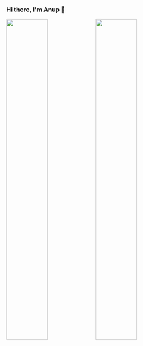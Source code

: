 ### Hi there, I'm Anup 👋

<!--
**Anup4944/Anup4944** is a ✨ _special_ ✨ repository because its `README.md` (this file) appears on your GitHub profile.

Here are some ideas to get you started:

- 🔭 I’m currently working on ...
- 🌱 I’m currently learning ...
- 👯 I’m looking to collaborate on ...
- 🤔 I’m looking for help with ...
- 💬 Ask me about ...
- 📫 How to reach me: ...
- 😄 Pronouns: ...
- ⚡ Fun fact: ...
-->

<img align="left" width="47%" src="https://github-readme-stats.vercel.app/api?username=Anup4944&show_icons=true&theme=radical"/>  

<img align="left" width="47%" src="https://github-readme-stats.vercel.app/api/top-langs/?username=Anup4944&theme=tokyonight"/>




